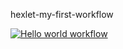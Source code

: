 hexlet-my-first-workflow


[![Hello world workflow](https://github.com/AlekseiKarlov/hexlet-my-first-workflow/actions/workflows/hello-world.yml/badge.svg?branch=main)](https://github.com/AlekseiKarlov/hexlet-my-first-workflow/actions/workflows/hello-world.yml)
